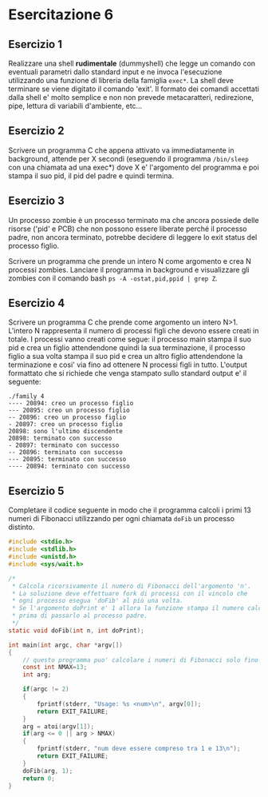 # Esercitazione 6

## Esercizio 1
Realizzare una shell **rudimentale** (dummyshell) che legge un comando con eventuali parametri dallo standard input e ne invoca l'esecuzione utilizzando una funzione di libreria della famiglia `exec*`. La shell deve terminare se viene digitato il comando 'exit'. Il formato dei comandi accettati dalla shell e' molto semplice e non non prevede metacaratteri, redirezione, pipe, lettura di variabili d'ambiente, etc…

## Esercizio 2
Scrivere un programma C che appena attivato va immediatamente in background, attende per X secondi (eseguendo il programma `/bin/sleep` con una chiamata ad una exec*) dove X e' l'argomento del programma e poi stampa il suo pid, il pid del padre e quindi termina.

## Esercizio 3
Un processo zombie è un processo terminato ma che ancora possiede delle risorse ('pid' e PCB) che non possono essere liberate perché il processo padre, non ancora terminato, potrebbe decidere di leggere lo exit status del processo figlio.

Scrivere un programma che prende un intero N come argomento e crea N processi zombies. Lanciare il programma in background e visualizzare gli zombies con il comando bash `ps -A -ostat,pid,ppid | grep Z`.

## Esercizio 4
Scrivere un programma C che prende come argomento un intero N>1. L'intero N rappresenta il numero di processi figli che devono essere creati in totale. I processi vanno creati come segue: il processo main stampa il suo pid e crea un figlio attendendone quindi la sua terminazione, il processo figlio a sua volta stampa il suo pid e crea un altro figlio attendendone la terminazione e cosi' via fino ad ottenere N processi figli in tutto. L'output formattato che si richiede che venga stampato sullo standard output e' il seguente:
```
./family 4
---- 20894: creo un processo figlio
--- 20895: creo un processo figlio
-- 20896: creo un processo figlio
- 20897: creo un processo figlio
20898: sono l'ultimo discendente
20898: terminato con successo
- 20897: terminato con successo
-- 20896: terminato con successo
--- 20895: terminato con successo
---- 20894: terminato con successo
```

## Esercizio 5
Completare il codice seguente in modo che il programma calcoli i primi 13 numeri di Fibonacci utilizzando per ogni chiamata `doFib` un processo distinto.

```C
#include <stdio.h>
#include <stdlib.h>
#include <unistd.h>
#include <sys/wait.h>

/* 
 * Calcola ricorsivamente il numero di Fibonacci dell'argomento 'n'.
 * La soluzione deve effettuare fork di processi con il vincolo che 
 * ogni processo esegua 'doFib' al più una volta.  
 * Se l'argomento doPrint e' 1 allora la funzione stampa il numero calcolato 
 * prima di passarlo al processo padre. 
 */
static void doFib(int n, int doPrint);

int main(int argc, char *argv[])
{
	// questo programma puo' calcolare i numeri di Fibonacci solo fino a 13.  
	const int NMAX=13;
	int arg;

	if(argc != 2)
	{
		fprintf(stderr, "Usage: %s <num>\n", argv[0]);
		return EXIT_FAILURE;
	}
	arg = atoi(argv[1]);
	if(arg <= 0 || arg > NMAX)
	{
		fprintf(stderr, "num deve essere compreso tra 1 e 13\n");
		return EXIT_FAILURE;
	}   
	doFib(arg, 1);
	return 0;
}
```
